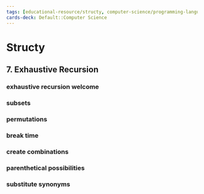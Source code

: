 ```yaml
---
tags: [educational-resource/structy, computer-science/programming-language/python, computer-science/programming-language/cpp, computer-science/programming-language/javascript, study-note] 
cards-deck: Default::Computer Science
---
```


# Structy

## 7. Exhaustive Recursion

### exhaustive recursion welcome

### subsets

### permutations

### break time

### create combinations

### parenthetical possibilities

### substitute synonyms

